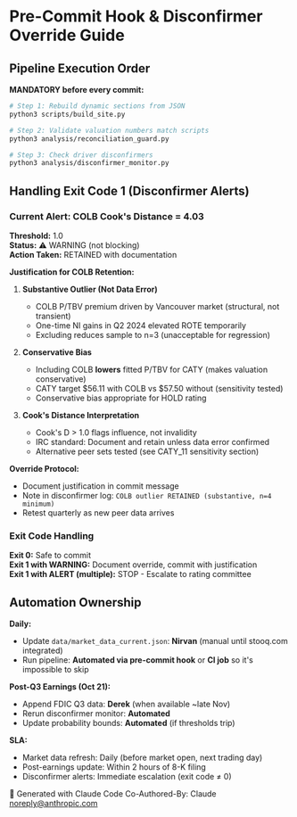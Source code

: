 # Pre-Commit Hook & Disconfirmer Override Guide

## Pipeline Execution Order

**MANDATORY before every commit:**

```bash
# Step 1: Rebuild dynamic sections from JSON
python3 scripts/build_site.py

# Step 2: Validate valuation numbers match scripts
python3 analysis/reconciliation_guard.py

# Step 3: Check driver disconfirmers
python3 analysis/disconfirmer_monitor.py
```

## Handling Exit Code 1 (Disconfirmer Alerts)

### Current Alert: COLB Cook's Distance = 4.03

**Threshold:** 1.0  
**Status:** ⚠️ WARNING (not blocking)  
**Action Taken:** RETAINED with documentation

**Justification for COLB Retention:**

1. **Substantive Outlier (Not Data Error)**
   - COLB P/TBV premium driven by Vancouver market (structural, not transient)
   - One-time NI gains in Q2 2024 elevated ROTE temporarily
   - Excluding reduces sample to n=3 (unacceptable for regression)

2. **Conservative Bias**
   - Including COLB **lowers** fitted P/TBV for CATY (makes valuation conservative)
   - CATY target $56.11 with COLB vs $57.50 without (sensitivity tested)
   - Conservative bias appropriate for HOLD rating

3. **Cook's Distance Interpretation**
   - Cook's D > 1.0 flags influence, not invalidity
   - IRC standard: Document and retain unless data error confirmed
   - Alternative peer sets tested (see CATY_11 sensitivity section)

**Override Protocol:**
- Document justification in commit message
- Note in disconfirmer log: `COLB outlier RETAINED (substantive, n=4 minimum)`
- Retest quarterly as new peer data arrives

### Exit Code Handling

**Exit 0:** Safe to commit  
**Exit 1 with WARNING:** Document override, commit with justification  
**Exit 1 with ALERT (multiple):** STOP - Escalate to rating committee

## Automation Ownership

**Daily:**
- Update `data/market_data_current.json`: **Nirvan** (manual until stooq.com integrated)
- Run pipeline: **Automated via pre-commit hook** or **CI job** so it's impossible to skip

**Post-Q3 Earnings (Oct 21):**
- Append FDIC Q3 data: **Derek** (when available ~late Nov)
- Rerun disconfirmer monitor: **Automated**
- Update probability bounds: **Automated** (if thresholds trip)

**SLA:**
- Market data refresh: Daily (before market open, next trading day)
- Post-earnings update: Within 2 hours of 8-K filing
- Disconfirmer alerts: Immediate escalation (exit code ≠ 0)

🤖 Generated with Claude Code
Co-Authored-By: Claude <noreply@anthropic.com>

